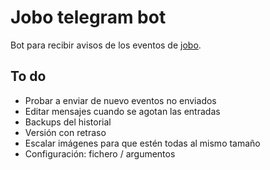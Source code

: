 # Jobo telegram bot

Bot para recibir avisos de los eventos de [jobo](https://madridcultura-jobo.shop.secutix.com/).

## To do

- Probar a enviar de nuevo eventos no enviados
- Editar mensajes cuando se agotan las entradas
- Backups del historial
- Versión con retraso
- Escalar imágenes para que estén todas al mismo tamaño
- Configuración: fichero / argumentos
